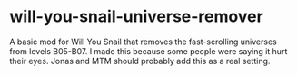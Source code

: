 # will-you-snail-universe-remover
A basic mod for Will You Snail that removes the fast-scrolling universes from levels B05-B07. I made this because some people were saying it hurt their eyes. Jonas and MTM should probably add this as a real setting.
